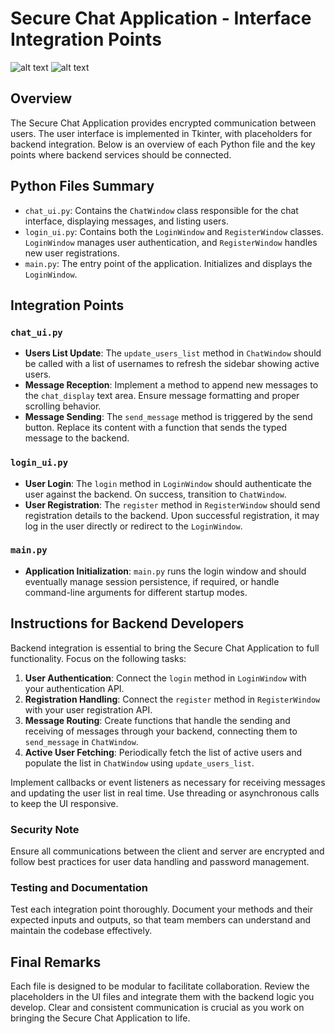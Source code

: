 # Secure Chat Application - Interface Integration Points

![alt text](https://github.com/abdullahomran9/SecureChat/blob/main/image.png)
![alt text](https://github.com/abdullahomran9/SecureChat/blob/main/image2.png)



## Overview

The Secure Chat Application provides encrypted communication between users. The user interface is implemented in Tkinter, with placeholders for backend integration. Below is an overview of each Python file and the key points where backend services should be connected.

## Python Files Summary

- `chat_ui.py`: Contains the `ChatWindow` class responsible for the chat interface, displaying messages, and listing users.
- `login_ui.py`: Contains both the `LoginWindow` and `RegisterWindow` classes. `LoginWindow` manages user authentication, and `RegisterWindow` handles new user registrations.
- `main.py`: The entry point of the application. Initializes and displays the `LoginWindow`.

## Integration Points

### `chat_ui.py`

- **Users List Update**: The `update_users_list` method in `ChatWindow` should be called with a list of usernames to refresh the sidebar showing active users.
- **Message Reception**: Implement a method to append new messages to the `chat_display` text area. Ensure message formatting and proper scrolling behavior.
- **Message Sending**: The `send_message` method is triggered by the send button. Replace its content with a function that sends the typed message to the backend.

### `login_ui.py`

- **User Login**: The `login` method in `LoginWindow` should authenticate the user against the backend. On success, transition to `ChatWindow`.
- **User Registration**: The `register` method in `RegisterWindow` should send registration details to the backend. Upon successful registration, it may log in the user directly or redirect to the `LoginWindow`.

### `main.py`

- **Application Initialization**: `main.py` runs the login window and should eventually manage session persistence, if required, or handle command-line arguments for different startup modes.

## Instructions for Backend Developers

Backend integration is essential to bring the Secure Chat Application to full functionality. Focus on the following tasks:

1. **User Authentication**: Connect the `login` method in `LoginWindow` with your authentication API.
2. **Registration Handling**: Connect the `register` method in `RegisterWindow` with your user registration API.
3. **Message Routing**: Create functions that handle the sending and receiving of messages through your backend, connecting them to `send_message` in `ChatWindow`.
4. **Active User Fetching**: Periodically fetch the list of active users and populate the list in `ChatWindow` using `update_users_list`.

Implement callbacks or event listeners as necessary for receiving messages and updating the user list in real time. Use threading or asynchronous calls to keep the UI responsive.

### Security Note

Ensure all communications between the client and server are encrypted and follow best practices for user data handling and password management. 

### Testing and Documentation

Test each integration point thoroughly. Document your methods and their expected inputs and outputs, so that team members can understand and maintain the codebase effectively.

## Final Remarks

Each file is designed to be modular to facilitate collaboration. Review the placeholders in the UI files and integrate them with the backend logic you develop. Clear and consistent communication is crucial as you work on bringing the Secure Chat Application to life.
